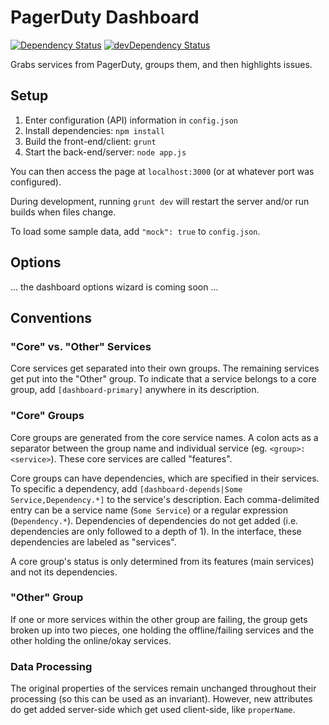 PagerDuty Dashboard
=============================

[![Dependency Status](https://david-dm.org/gondek/pagerduty-dashboard.svg)](https://david-dm.org/gondek/pagerduty-dashboard)
[![devDependency Status](https://david-dm.org/gondek/pagerduty-dashboard/dev-status.svg)](https://david-dm.org/gondek/pagerduty-dashboard#info=devDependencies)

Grabs services from PagerDuty, groups them, and then highlights issues.

## Setup

1. Enter configuration (API) information in `config.json`
2. Install dependencies: `npm install`
3. Build the front-end/client: `grunt`
4. Start the back-end/server: `node app.js`

You can then access the page at `localhost:3000` (or at whatever port was configured).

During development, running `grunt dev` will restart the server and/or run builds when files change.

To load some sample data, add `"mock": true` to `config.json`.

## Options

... the dashboard options wizard is coming soon ...

## Conventions

### "Core" vs. "Other" Services

Core services get separated into their own groups. The remaining services get put into the "Other" group. To indicate that a service belongs to a core group, add `[dashboard-primary]` anywhere in its description.

### "Core" Groups

Core groups are generated from the core service names. A colon acts as a separator between the group name and individual service (eg. `<group>: <service>`). These core services are called "features".

Core groups can have dependencies, which are specified in their services. To specific a dependency, add `[dashboard-depends|Some Service,Dependency.*]` to the service's description. Each comma-delimited entry can be a service name (`Some Service`) or a regular expression (`Dependency.*`). Dependencies of dependencies do not get added (i.e. dependencies are only followed to a depth of 1). In the interface, these dependencies are labeled as "services".

A core group's status is only determined from its features (main services) and not its dependencies.

### "Other" Group

If one or more services within the other group are failing, the group gets broken up into two pieces, one holding the offline/failing services and the other holding the online/okay services.

### Data Processing

The original properties of the services remain unchanged throughout their processing (so this can be used as an invariant). However, new attributes do get added server-side which get used client-side, like `properName`.
